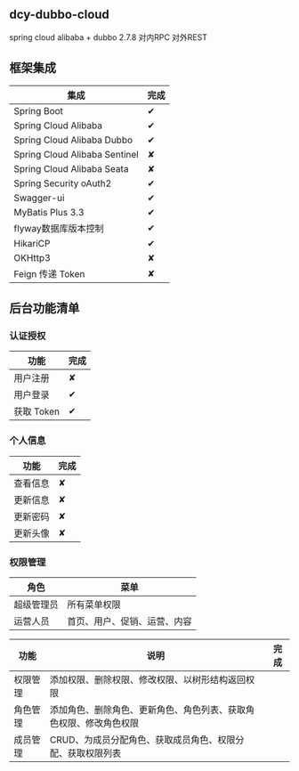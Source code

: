 ## dcy-dubbo-cloud

spring cloud alibaba + dubbo 2.7.8 对内RPC 对外REST

## 框架集成

集成 | 完成 
----|----
Spring Boot | ✔
Spring Cloud Alibaba | ✔ 
Spring Cloud Alibaba Dubbo | ✔ 
Spring Cloud Alibaba Sentinel | ✘ 
Spring Cloud Alibaba Seata | ✘ 
Spring Security oAuth2 | ✔
Swagger-ui |  ✔
MyBatis Plus 3.3| ✔ 
flyway数据库版本控制 | ✔ 
HikariCP | ✔ 
OKHttp3 | ✘ 
Feign 传递 Token | ✘ 


## 后台功能清单

### 认证授权

功能 | 完成 
----|----
用户注册 | ✘ 
用户登录 | ✔ 
获取 Token | ✔ 

### 个人信息

功能 | 完成 
----|----
查看信息 | ✘ 
更新信息 | ✘ 
更新密码 | ✘ 
更新头像 | ✘ 

### 权限管理

角色 | 菜单 
----|----
超级管理员 | 所有菜单权限 
运营人员 | 首页、用户、促销、运营、内容 

功能 | 说明 | 完成 
----|----|----
权限管理 | 添加权限、删除权限、修改权限、以树形结构返回权限 | 
角色管理 | 添加角色、删除角色、更新角色、角色列表、获取角色权限、修改角色权限 | 
成员管理 | CRUD、为成员分配角色、获取成员角色、权限分配、获取权限列表 | 
